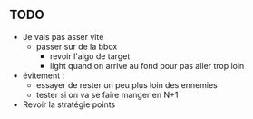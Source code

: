

## TODO

- Je vais pas asser vite
  - passer sur de la bbox
    - revoir l'algo de target
    -  light quand on arrive au fond pour pas aller trop loin
- évitement :
    - essayer de rester un peu plus loin des ennemies
    - tester si on va se faire manger en N+1
- Revoir la stratégie points

